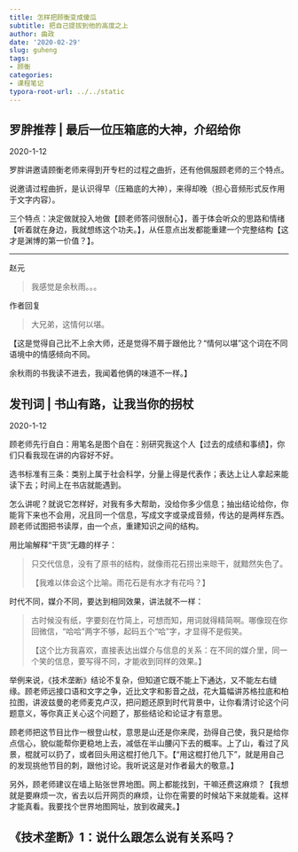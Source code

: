 ```yaml
---
title: 怎样把顾衡变成傻瓜
subtitle: 把自己提拔到他的高度之上
author: 曲政
date: '2020-02-29'
slug: guheng
tags:
- 顾衡
categories:
- 课程笔记
typora-root-url: ../../static
---
```


## 罗胖推荐 | 最后一位压箱底的大神，介绍给你

2020-1-12

罗胖讲邀请顾衡老师来得到开专栏的过程之曲折，还有他佩服顾老师的三个特点。

说邀请过程曲折，是认识得早（压箱底的大神），来得却晚（担心音频形式反作用于文字内容）。

三个特点：决定做就投入地做【顾老师答问很耐心】，善于体会听众的思路和情绪【听着就在身边，我就想练这个功夫。】，从任意点出发都能重建一个完整结构【这才是渊博的第一价值？】。

---

赵元

>   我感觉是余秋雨。。。
>

作者回复

>   大兄弟，这情何以堪。

【这是觉得自己比不上余大师，还是觉得不屑于跟他比？“情何以堪”这个词在不同语境中的情感倾向不同。

余秋雨的书我读不进去，我闻着他俩的味道不一样。】

## 发刊词 | 书山有路，让我当你的拐杖

2020-1-12

顾老师先行自白：用笔名是图个自在：别研究我这个人【过去的成绩和事绩】，你们只看我现在讲的内容好不好。

选书标准有三条：类别上属于社会科学，分量上得是代表作；表达上让人拿起来能读下去；时间上在书店就能遇到。

怎么讲呢？就说它怎样好，对我有多大帮助，没给你多少信息；抽出结论给你，你能背下来也不会用，况且同一个信息，写成文字或录成音频，传达的是两样东西。顾老师试图把书读厚，由一个点，重建知识之间的结构。

用比喻解释“干货”无趣的样子：

>   只交代信息，没有了原书的结构，就像雨花石捞出来晾干，就黯然失色了。
>
>   【我难以体会这个比喻。雨花石是有水才有花吗？】

时代不同，媒介不同，要达到相同效果，讲法就不一样：

>   古时候没有纸，字要刻在竹简上，可想而知，用词就得精简啊。哪像现在你回微信，“哈哈”两字不够，起码五个“哈”字，才显得不是假笑。
>
>   【这个比方我喜欢，直接表达出媒介与信息的关系：在不同的媒介里，同一个笑的信息，要写得不同，才能收到同样的效果。】

举例来说，《技术垄断》结论不复杂，但知道它既不能上下通达，又不能左右缝缘。顾老师远接口语和文字之争，近比文字和影音之战，花大篇幅讲苏格拉底和柏拉图，讲波兹曼的老师麦克卢汉，把问题还原到时代背景中，让你看清讨论这个问题意义，等你真正关心这个问题了，那些结论和论证才有意思。

顾老师把这节目比作一根登山杖，意思是山还是你来爬，劲得自己使，我只是给你点信心，貌似能帮你更稳地上去，减低在半山腰闪下去的概率。上了山，看过了风景，棍就可以扔了，或者回头用这棍打他几下。【“用这棍打他几下”，就是用自己的发现挑他节目的刺，跟他讨论。我听说这是对作者最大的敬意。】

另外，顾老师建议在墙上贴张世界地图。网上都能找到，干嘛还费这麻烦？【我想就是要麻烦一次，省去以后开网页的麻烦，让你在需要的时候站下来就能看。这样才能真看。我要找个世界地图网址，放到收藏夹。】

## 《技术垄断》1：说什么跟怎么说有关系吗？

